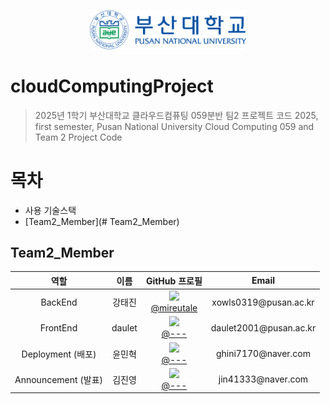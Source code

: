 <p align="center">
    <img src="./pusanUnibersity_signature04.png" alt="부산대학교로고" width="250px">
</p>

# cloudComputingProject
> 2025년 1학기 부산대학교 클라우드컴퓨팅 059분반 팀2 프로젝트 코드
> 2025, first semester, Pusan National University Cloud Computing 059 and Team 2 Project Code

# 목차
- 사용 기술스택
- [Team2_Member](# Team2_Member)
## Team2_Member
<div align="center">

<table>
  <thead>
    <tr>
      <th align="center">역할</th>
      <th align="center">이름</th>
      <th align="center">GitHub 프로필</th>
      <th align="center">Email</th>
    </tr>
  </thead>
  <tbody>
    <tr>
      <td align="center">BackEnd</td>
      <td align="center">강태진</td>
      <td align="center">
        <img src="https://github.com/mireutale.png" width="50"/><br>
        <a href="https://github.com/mireutale">@mireutale</a>
      </td>
      <td align="center">xowls0319@pusan.ac.kr</td>
    </tr>
    <tr>
      <td align="center">FrontEnd</td>
      <td align="center">daulet</td>
      <td align="center">
        <img src="https://github.com/---.png" width="50"/><br>
        <a href="https://github.com/---">@---</a>
      </td>
      <td align="center">daulet2001@pusan.ac.kr</td>
    </tr>
    <tr>
      <td align="center">Deployment (배포)</td>
      <td align="center">윤민혁</td>
      <td align="center">
        <img src="https://github.com/---.png" width="50"/><br>
        <a href="https://github.com/---">@---</a>
      </td>
      <td align="center">ghini7170@naver.com</td>
    </tr>
    <tr>
      <td align="center">Announcement (발표)</td>
      <td align="center">김진영</td>
      <td align="center">
        <img src="https://github.com/---.png" width="50"/><br>
        <a href="https://github.com/---">@---</a>
      </td>
      <td align="center">jin41333@naver.com</td>
    </tr>
  </tbody>
</table>

</div>

